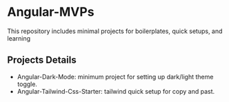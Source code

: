 # Angular-MVPs

This repository includes minimal projects for boilerplates, quick setups, and learning

## Projects Details
- Angular-Dark-Mode: minimum project for setting up dark/light theme toggle.
- Angular-Tailwind-Css-Starter: tailwind quick setup for copy and past.